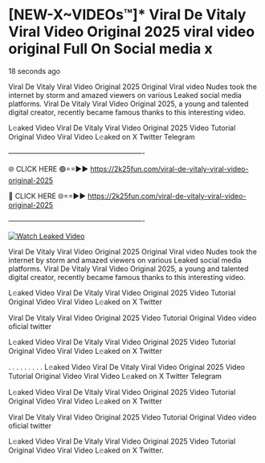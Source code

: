 # [NEW-X~VIDEOs™]* Viral De Vitaly Viral Video Original 2025 viral video original Full On Social media x

18 seconds ago

Viral De Vitaly Viral Video Original 2025 Original Viral video Nudes took the internet by storm and amazed viewers on various Leaked social media platforms. Viral De Vitaly Viral Video Original 2025, a young and talented digital creator, recently became famous thanks to this interesting video.

L𝚎aked Video Viral De Vitaly Viral Video Original 2025 Video Tutorial Original Video Viral Video L𝚎aked on X Twitter Telegram

———————————————————-

🌐 CLICK HERE 🟢==►► https://2k25fun.com/viral-de-vitaly-viral-video-original-2025

🔴 CLICK HERE 🌐==►► https://2k25fun.com/viral-de-vitaly-viral-video-original-2025

———————————————————-

[![Watch Leaked Video](https://miro.medium.com/v2/resize:fit:828/format:webp/1*cilzJN44JGOrTw9NJCrNHA.gif "Watch Leaked Video")](https://2k25fun.com/viral-de-vitaly-viral-video-original-2025)

Viral De Vitaly Viral Video Original 2025 Original Viral video Nudes took the internet by storm and amazed viewers on various Leaked social media platforms. Viral De Vitaly Viral Video Original 2025, a young and talented digital creator, recently became famous thanks to this interesting video.

L𝚎aked Video Viral De Vitaly Viral Video Original 2025 Video Tutorial Original Video Viral Video L𝚎aked on X Twitter

Viral De Vitaly Viral Video Original 2025 Video Tutorial Original Video video oficial twitter

L𝚎aked Video Viral De Vitaly Viral Video Original 2025 Video Tutorial Original Video Viral Video L𝚎aked on X Twitter

. . . . . . . . . L𝚎aked Video Viral De Vitaly Viral Video Original 2025 Video Tutorial Original Video Viral Video L𝚎aked on X Twitter Telegram

L𝚎aked Video Viral De Vitaly Viral Video Original 2025 Video Tutorial Original Video Viral Video L𝚎aked on X Twitter

Viral De Vitaly Viral Video Original 2025 Video Tutorial Original Video video oficial twitter

L𝚎aked Video Viral De Vitaly Viral Video Original 2025 Video Tutorial Original Video Viral Video L𝚎aked on X Twitter.